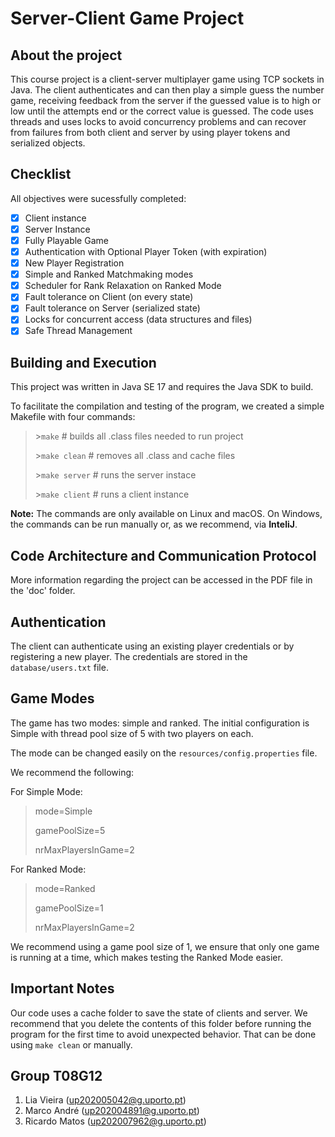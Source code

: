 # Server-Client Game Project

## About the project

This course project is a client-server multiplayer game using TCP sockets in Java.
The client authenticates and can then play a simple guess the number game, receiving feedback from the server if the guessed value is to high or low until the attempts end or the correct value is guessed.
The code uses threads and uses locks to avoid concurrency problems and can recover from failures from both client and server by using player tokens and serialized objects.

## Checklist

All objectives were sucessfully completed:

- [x] Client instance
- [x] Server Instance
- [x] Fully Playable Game
- [x] Authentication with Optional Player Token (with expiration)
- [x] New Player Registration
- [x] Simple and Ranked Matchmaking modes
- [x] Scheduler for Rank Relaxation on Ranked Mode
- [x] Fault tolerance on Client (on every state)
- [x] Fault tolerance on Server (serialized state)
- [x] Locks for concurrent access (data structures and files)
- [x] Safe Thread Management

## Building and Execution

This project was written in Java SE 17 and requires the Java SDK to build.

To facilitate the compilation and testing of the program, we created a simple Makefile with four commands:

> \>`make`          # builds all .class files needed to run project
>
> \>`make clean`    # removes all .class and cache files
>
> \>`make server`   # runs the server instace
>
> \>`make client`    # runs a client instance

**Note:** The commands are only available on Linux and macOS. On Windows, the commands can be run manually or, as we recommend, via **InteliJ**.

## Code Architecture and Communication Protocol

More information regarding the project can be accessed in the PDF file in the 'doc' folder.

## Authentication

The client can authenticate using an existing player credentials or by registering a new player.
The credentials are stored in the `database/users.txt` file.

## Game Modes

The game has two modes: simple and ranked.
The initial configuration is Simple with thread pool size of 5 with two players on each.

The mode can be changed easily on the `resources/config.properties` file.

We recommend the following:

For Simple Mode:
> mode=Simple
> 
> gamePoolSize=5
> 
> nrMaxPlayersInGame=2

For Ranked Mode:
> mode=Ranked
> 
> gamePoolSize=1
> 
> nrMaxPlayersInGame=2

We recommend using a game pool size of 1, we ensure that only one game is running at a time, which makes testing the Ranked Mode easier.

## Important Notes

Our code uses a cache folder to save the state of clients and server. 
We recommend that you delete the contents of this folder before running the program for the first time to avoid unexpected behavior.
That can be done using `make clean` or manually.

## Group T08G12

1. Lia Vieira (up202005042@g.uporto.pt)
2. Marco André (up202004891@g.uporto.pt)
3. Ricardo Matos (up202007962@g.uporto.pt)
